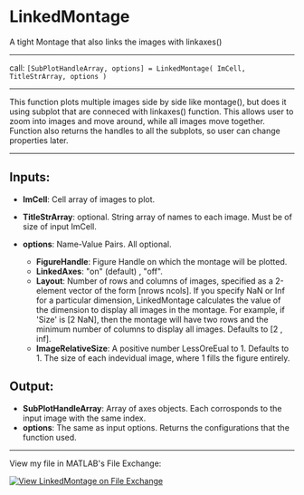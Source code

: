 # LinkedMontage
 A tight Montage that also links the images with linkaxes()

----

 call: ```[SubPlotHandleArray, options] = LinkedMontage( ImCell, TitleStrArray, options )```

---

This function plots multiple images side by side like montage(), 
but does it using subplot that are conneced with linkaxes() function. This
allows user to zoom into images and move around, while all images move together.
Function also returns the handles to all the subplots, so user can change properties later.

---

## Inputs:
* **ImCell**: Cell array of images to plot.
* **TitleStrArray**: optional. String array of names to each image. Must be of size of input ImCell.
* **options**: Name-Value Pairs. All optional. 
   
  * **FigureHandle**: Figure Handle on which the montage will be plotted.
  * **LinkedAxes**: "on" (default) , "off".
  * **Layout**: Number of rows and columns of images, specified as a 2-element vector of the 
                form [nrows ncols]. If you specify NaN or Inf for a particular dimension, 
                LinkedMontage calculates the value of the dimension to display all images 
                in the montage. For example, if 'Size' is [2 NaN], then the montage will have
                two rows and the minimum number of columns to display all images.
                Defaults to [2 , inf].
   * **ImageRelativeSize**: A positive number LessOreEual to 1. Defaults to 1. The size of each indevidual image, where 1 fills the figure entirely.



## Output: 
* **SubPlotHandleArray**: Array of axes objects. Each corrosponds to the input image with the same index.
* **options**: The same as input options. Returns the configurations that the function used.

---
View my file in MATLAB's File Exchange:

[![View LinkedMontage on File Exchange](https://www.mathworks.com/matlabcentral/images/matlab-file-exchange.svg)](https://www.mathworks.com/matlabcentral/fileexchange/80976-linkedmontage)